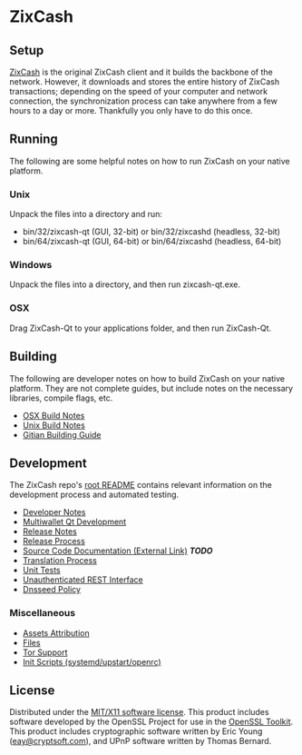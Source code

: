 ZixCash
=====================

Setup
---------------------
[ZixCash](http://zixcash.co/) is the original ZixCash client and it builds the backbone of the network. However, it downloads and stores the entire history of ZixCash transactions; depending on the speed of your computer and network connection, the synchronization process can take anywhere from a few hours to a day or more. Thankfully you only have to do this once.

Running
---------------------
The following are some helpful notes on how to run ZixCash on your native platform.

### Unix

Unpack the files into a directory and run:

- bin/32/zixcash-qt (GUI, 32-bit) or bin/32/zixcashd (headless, 32-bit)
- bin/64/zixcash-qt (GUI, 64-bit) or bin/64/zixcashd (headless, 64-bit)

### Windows

Unpack the files into a directory, and then run zixcash-qt.exe.

### OSX

Drag ZixCash-Qt to your applications folder, and then run ZixCash-Qt.

Building
---------------------
The following are developer notes on how to build ZixCash on your native platform. They are not complete guides, but include notes on the necessary libraries, compile flags, etc.

- [OSX Build Notes](build-osx.md)
- [Unix Build Notes](build-unix.md)
- [Gitian Building Guide](gitian-building.md)

Development
---------------------
The ZixCash repo's [root README](https://github.com/ZixCashCoin/zixcash/blob/master/README.md) contains relevant information on the development process and automated testing.

- [Developer Notes](developer-notes.md)
- [Multiwallet Qt Development](multiwallet-qt.md)
- [Release Notes](release-notes.md)
- [Release Process](release-process.md)
- [Source Code Documentation (External Link)](https://dev.visucore.com/bitcoin/doxygen/) ***TODO***
- [Translation Process](translation_process.md)
- [Unit Tests](unit-tests.md)
- [Unauthenticated REST Interface](REST-interface.md)
- [Dnsseed Policy](dnsseed-policy.md)

### Miscellaneous
- [Assets Attribution](assets-attribution.md)
- [Files](files.md)
- [Tor Support](tor.md)
- [Init Scripts (systemd/upstart/openrc)](init.md)

License
---------------------
Distributed under the [MIT/X11 software license](http://www.opensource.org/licenses/mit-license.php).
This product includes software developed by the OpenSSL Project for use in the [OpenSSL Toolkit](https://www.openssl.org/). This product includes
cryptographic software written by Eric Young ([eay@cryptsoft.com](mailto:eay@cryptsoft.com)), and UPnP software written by Thomas Bernard.
